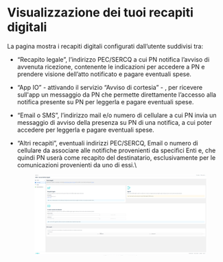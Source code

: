 # Visualizzazione dei tuoi recapiti digitali

La pagina mostra i recapiti digitali configurati dall’utente suddivisi tra:

* “Recapito legale”, l’indirizzo PEC/SERCQ a cui PN notifica l’avviso di avvenuta ricezione, contenente le indicazioni per accedere a PN e prendere visione dell’atto notificato e pagare eventuali spese.
* “App IO” - attivando il servizio “Avviso di cortesia” - , per ricevere sull'app un messaggio da PN che permette direttamente l’accesso alla notifica presente su PN per leggerla e pagare eventuali spese.
* “Email o SMS”, l’indirizzo mail e/o numero di cellulare a cui PN invia un messaggio di avviso della presenza su PN di una notifica, a cui poter accedere per leggerla e pagare eventuali spese.
*   “Altri recapiti”, eventuali indirizzi PEC/SERCQ, Email o numero di cellulare da associare alle notifiche provenienti da specifici Enti e, che quindi PN userà come recapito del destinatario, esclusivamente per le comunicazioni provenienti da uno di essi.\


    <figure><img src="../../../../.gitbook/assets/image (9).png" alt=""><figcaption></figcaption></figure>
